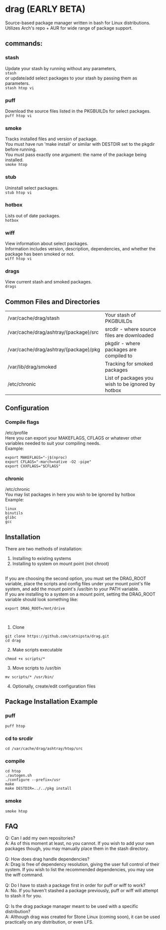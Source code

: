 # drag (EARLY BETA)
Source-based package manager written in bash for Linux distributions.
Utilizes Arch's repo + AUR for wide range of package support.
## commands:
### stash
Update your stash by running without any parameters,</br>
```stash```</br>
or update/add select packages to your stash by passing them as parameters.</br>
```stash htop vi```
### puff
Download the source files listed in the PKGBUILDs for select packages.</br>
```puff htop vi```
### smoke
Tracks installed files and version of package.</br>
You must have run 'make install' or similar with DESTDIR set to the pkgdir before running.</br>
You must pass exactly one argument: the name of the package being installed.</br>
```smoke htop```
### stub
Uninstall select packages.</br>
```stub htop vi```
### hotbox
Lists out of date packages.</br>
```hotbox```
### wiff
View information about select packages.</br>
Information includes version, description, dependencies, and whether the package has been smoked or not.</br>
```wiff htop vi```
### drags
View current stash and smoked packages.</br>
```drags```
## Common Files and Directories
<table>
  <tr>
    <td>/var/cache/drag/stash</td>
    <td>Your stash of PKGBUILDs</td>
  </tr>
  <tr>
    <td>/var/cache/drag/ashtray/(package)/src</td>
    <td>srcdir - where source files are downloaded</td>
  </tr>
  <tr>
    <td>/var/cache/drag/ashtray/(package)/pkg</td>
    <td>pkgdir - where packages are compiled to</td>
  </tr>
  <tr>
    <td>/var/lib/drag/smoked</td>
    <td>Tracking for smoked packages</td>
  </tr>
  <tr>
    <td>/etc/chronic</td>
    <td>List of packages you wish to be ignored by hotbox</td>
  </tr>
</table>

## Configuration
### Compile flags
/etc/profile</br>
Here you can export your MAKEFLAGS, CFLAGS or whatever other variables needed to suit your compiling needs.</br>
Example:
```
export MAKEFLAGS="-j$(nproc)
export CFLAGS="-march=native -O2 -pipe"
export CXXFLAGS="$CFLAGS"
```
### chronic
/etc/chronic</br>
You may list packages in here you wish to be ignored by hotbox</br>
Example:
```
linux
binutils
glibc
gcc
```
## Installation
There are two methods of installation:
  1. Installing to existing systems
  2. Installing to system on mount point (not chroot)
</br>
If you are choosing the second option, you must set the DRAG_ROOT variable, place the scripts and config files under your mount point's file system, and add the mount point's /usr/bin to your PATH variable.</br>
If you are installing to a system on a mount point, setting the DRAG_ROOT variable should look something like:

```
export DRAG_ROOT=/mnt/drive
```
</br>

1. Clone</br>
```
git clone https://github.com/catnipsta/drag.git
cd drag
```
2. Make scripts executable</br>
```
chmod +x scripts/*
```
3. Move scripts to /usr/bin</br>
```
mv scripts/* /usr/bin/
```
4. Optionally, create/edit configuration files
## Package Installation Example
### puff
```
puff htop
```
### cd to srcdir
```
cd /var/cache/drag/ashtray/htop/src
```
### compile
```
cd htop
./autogen.sh
./configure --prefix=/usr
make
make DESTDIR=../../pkg install
```
### smoke
```
smoke htop
```
## FAQ
Q: Can I add my own repositories?</br>
A: As of this moment at least, no you cannot. If you wish to add your own packages though, you may manually place them in the stash directory.</br>
</br>
Q: How does drag handle dependencies?</br>
A: Drag is free of dependency resolution, giving the user full control of their system. If you wish to list the recommended dependencies, you may use the wiff command.</br>
</br>
Q: Do I have to stash a package first in order for puff or wiff to work?</br>
A: No. If you haven't stashed a package previously, puff or wiff will attempt to stash it for you.</br>
</br>
Q: Is the drag package manager meant to be used with a specific distribution?</br>
A: Although drag was created for Stone Linux (coming soon), it can be used practically on any distribution, or even LFS.</br>
